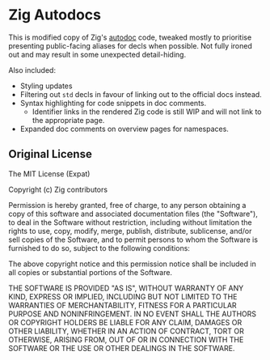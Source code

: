 # Zig Autodocs

This is modified copy of Zig's [autodoc](https://github.com/ziglang/zig/tree/master/lib/docs) code, tweaked mostly to prioritise presenting public-facing aliases for decls when possible. Not fully ironed out and may result in some unexpected detail-hiding.

Also included:
- Styling updates
- Filtering out `std` decls in favour of linking out to the official docs instead.
- Syntax highlighting for code snippets in doc comments.
  - Identifier links in the rendered Zig code is still WIP and will not link to the appropriate page.
- Expanded doc comments on overview pages for namespaces.

## Original License

The MIT License (Expat)

Copyright (c) Zig contributors

Permission is hereby granted, free of charge, to any person obtaining a copy
of this software and associated documentation files (the "Software"), to deal
in the Software without restriction, including without limitation the rights
to use, copy, modify, merge, publish, distribute, sublicense, and/or sell
copies of the Software, and to permit persons to whom the Software is
furnished to do so, subject to the following conditions:

The above copyright notice and this permission notice shall be included in
all copies or substantial portions of the Software.

THE SOFTWARE IS PROVIDED "AS IS", WITHOUT WARRANTY OF ANY KIND, EXPRESS OR
IMPLIED, INCLUDING BUT NOT LIMITED TO THE WARRANTIES OF MERCHANTABILITY,
FITNESS FOR A PARTICULAR PURPOSE AND NONINFRINGEMENT. IN NO EVENT SHALL THE
AUTHORS OR COPYRIGHT HOLDERS BE LIABLE FOR ANY CLAIM, DAMAGES OR OTHER
LIABILITY, WHETHER IN AN ACTION OF CONTRACT, TORT OR OTHERWISE, ARISING FROM,
OUT OF OR IN CONNECTION WITH THE SOFTWARE OR THE USE OR OTHER DEALINGS IN
THE SOFTWARE.
